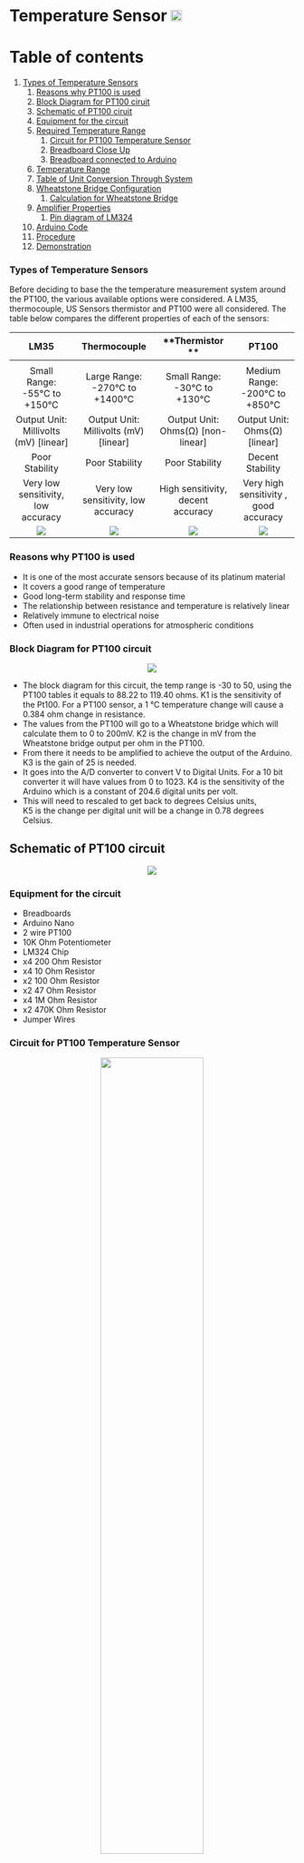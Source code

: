 # Temperature Sensor [<img src="https://external-content.duckduckgo.com/iu/?u=https%3A%2F%2Fimage.flaticon.com%2Ficons%2Fpng%2F512%2F15%2F15766.png&f=1&nofb=1" width="20px">](./index.md)

# Table of contents

1. [Types of Temperature Sensors](#types-of-temperature-Ssnsors)
   1. [Reasons why PT100 is used](#reasons-why-PT100-is-used)
   2. [Block Diagram for PT100 ciruit](#block-diagram-for-PT100-ciruit)
   3. [Schematic of PT100 ciruit](#schematic-Of-PT100-ciruit)
   4. [Equipment for the circuit](#equipment-for-the-circuit)
   5. [Required Temperature Range](#required-temperature-range)
      1. [Circuit for PT100 Temperature Sensor](#circuit-for-PT100-temperature-sensor)
      2. [Breadboard Close Up](#breadboard-close-up)
      3. [Breadboard connected to Arduino](#breadboard-connected-to-arduino)
   6. [Temperature Range](#temperature-range)
   7. [Table of Unit Conversion Through System ](#table-of-unit-conversion-through-system)
   8. [Wheatstone Bridge Configuration](#wheatstone-bridge-configuration)
      1. [Calculation for Wheatstone Bridge](#calculation-for-wheatstone-bridge)
   9. [Amplifier Properties](#amplifier-properties)
      1. [Pin diagram of LM324](#pin-diagram-of-LM324)
   10. [Arduino Code](#arduino-Code)
   11. [Procedure](#procedure)
   12. [Demonstration](#demo-Video)

### Types of Temperature Sensors

Before deciding to base the the temperature measurement system around the PT100, the various available options were considered. A LM35, thermocouple, US Sensors thermistor and PT100 were all considered. The table below compares the different properties of each of the sensors:

|               **LM35**                |           **Thermocouple**            |          **Thermistor **          |               **PT100**               |
| :-----------------------------------: | :-----------------------------------: | :-------------------------------: | :-----------------------------------: |
|                                       |                                       |
|     Small Range: -55°C to +150°C      |    Large Range: -270°C to +1400°C     |   Small Range: -30°C to +130°C    |    Medium Range: -200°C to +850°C     |
| Output Unit: Millivolts (mV) [linear] | Output Unit: Millivolts (mV) [linear] | Output Unit: Ohms(Ω) [non-linear] |     Output Unit: Ohms(Ω) [linear]     |
|            Poor Stability             |            Poor Stability             |          Poor Stability           |           Decent Stability            |
|  Very low sensitivity, low accuracy   |  Very low sensitivity, low accuracy   | High sensitivity, decent accuracy | Very high sensitivity , good accuracy |
|      <img src="images/lm35.png">      |  <img src="images/Thermocouple.jpg">  | <img src="images/Thermistor.png"> |     <img src="images/PT100.png">      |

### Reasons why PT100 is used

- It is one of the most accurate sensors because of its platinum material
- It covers a good range of temperature
- Good long-term stability and response time
- The relationship between resistance and temperature is relatively linear
- Relatively immune to electrical noise
- Often used in industrial operations for atmospheric conditions

### Block Diagram for PT100 circuit

<p align="center">
    <img src="images/BlockDiagram.PNG">
</p>

- The block diagram for this circuit, the temp range is -30 to 50, using the PT100 tables it equals to 88.22 to 119.40 ohms. K1 is the sensitivity of the Pt100. For a PT100 sensor, a 1 °C temperature change will cause a 0.384 ohm change in resistance.
- The values from the PT100 will go to a Wheatstone bridge which will calculate them to 0 to 200mV. K2 is the change in mV from the Wheatstone bridge output per ohm in the PT100.
- From there it needs to be amplified to achieve the output of the Arduino. K3 is the gain of 25 is needed.
- It goes into the A/D converter to convert V to Digital Units. For a 10 bit converter it will have values from 0 to 1023. K4 is the sensitivity of the Arduino which is a constant of 204.6 digital units per volt.
- This will need to rescaled to get back to degrees Celsius units,  
  K5 is the change per digital unit will be a change in 0.78 degrees Celsius.

## Schematic of PT100 circuit

<p align="center">
    <img src="images/schematic.PNG">
</p>

### Equipment for the circuit

- Breadboards
- Arduino Nano
- 2 wire PT100
- 10K Ohm Potentiometer
- LM324 Chip
- x4 200 Ohm Resistor
- x4 10 Ohm Resistor
- x2 100 Ohm Resistor
- x2 47 Ohm Resistor
- x4 1M Ohm Resistor
- x2 470K Ohm Resistor
- Jumper Wires

### Circuit for PT100 Temperature Sensor

<p align="center">
    <img src="images/PT-Full.jpg" width="60%">
</p>

### Breadboard Close Up

<p align="center">
    <img src="images/PT-breadb.jpg" width="60%">
</p>

### Breadboard connected to Arduino

<p align="center">
    <img src="images/arduino-img.jpg" width="60%">
</p>

### Required Temperature Range

| **Tmin** | **Tmax** |
| :------: | :------: |
|  -30 °C  |  50 °C   |
| 243.15 K | 323.15 K |

### Table of Unit Conversion Through System

| T (°C) | T (K)  | Rth (Ω) | Vout (V) | Rescale | A/D (DU) |
| :----: | :----: | :-----: | :------: | :-----: | :------: |
| -30.00 | 243.15 |  88.22  |   0.00   |  0.00   |   0.06   |
| -22.00 | 251.15 |  91.37  |   0.02   |  0.53   |  107.86  |
| -14.00 | 259.15 |  94.52  |   0.04   |  1.05   |  214.28  |
| -6.00  | 267.15 |  97.65  |   0.06   |  1.56   |  319.32  |
|  2.00  | 275.15 | 100.78  |   0.08   |  2.07   |  423.03  |
| 10.00  | 283.15 | 103.90  |   0.10   |  2.57   |  525.44  |
| 18.00  | 291.15 | 107.02  |   0.12   |  3.06   |  626.58  |
| 26.00  | 299.15 | 110.12  |   0.14   |  3.55   |  726.46  |
| 34.00  | 307.15 | 113.22  |   0.16   |  4.03   |  825.13  |
| 42.00  | 315.15 | 116.32  |   0.18   |  4.51   |  922.60  |
| 50.00  | 323.15 | 119.40  |   0.20   |  4.98   | 1018.91  |

### Wheatstone Bridge Configuration

|  Vs  |  R1   |  R2   |  R3   |
| :--: | :---: | :---: | :---: |
| 4.71 | 505.8 | 505.8 | 88.22 |

#### Calculation for Wheatstone Bridge

```
Bridge equation:
Vout = Vs(Rth/Rth+R2 - R3/R3+R1)

Where R1 = R2 = R
Where Rth = PT100 at highest temp -30 °C = 119.40 ohm
Where R3 = PT100 at highest temp 50 °C = 88.22 ohm

0.2 = 4.71(119.40/119.40+R - 88.22/88.22+R)

Rearrange the equation to solve for R.

Divide both sides by 4.71:

0.042 = 119.40/119.40+R - 88.22/88.22+R

Cross multiply:

0.042 = 119.40(88.22+R) - 88.22(119.40+R) / (119.40+R)(88.22+R)

0.042 = (119.40*R - 88.22*R) / 119.40*88.22+R * 88.22+119.4 *R +R^2)

0.042 = 31.18*R / 119.40*88.22+R * 88.22+119.4 *R +R^2)

0.042 = 31.18R/10,533.47 +207.62R + R^2

0.042(10,533.47 +207.62R + R^2) = 31.18R
442.41+8.72R+0.042R^2 = 31.18R
0.042R^2 -22.46R +442.41 = 0

Use -b formula to solve for R:

R = 514.28 ≈ 505.8 in the schematic
```

The potentiometer must be configured to 88.22.

### Amplifier Properties

|    Gain     | R1  | R2  | Rg  |
| :---------: | :-: | :-: | :-: |
| 24.89554462 | 2k  | 10k | 1k  |

#### Pin diagram of LM324

<p align="center">
    <img src="images/lm324.jpg" width="60%">
</p>

Pin 4 is connected to the 5V of the arduino.
Pin 11 is connected to ground.

### Arduino Code

Download the code in the following:
[here](https://github.com/RebeccaFan/Agribot-Documentation/releases/download/1.0.0/PT100_ReScaling_Code.zip)

```
int vinPin = A0;
int vinBits;
float outDegC;

void setup()
{
    Serial.begin(9600);

void loop()
{
    delay(500);
    //delay for half a second

    vinBits = analogRead(vinPin);
    //read in value from Arduino

    outDegC = (vinBits * .0785) - 30;
    //rescale back to degrees celsius
    // (50 - (-30)) / 1019 bits = 0.785

    Serial.print("Voltage In Bits: ");
    Serial.print(vinBits);
    Serial.print("\t\t\t");
    // print out in voltage in bits on screen

    Serial.print("Temperature: ");
    Serial.print(outDegC);
    Serial.print(" °C\t\t\t");
    // print out in degrees on screen

    Serial.println();
}

```

## Procedure

1. Prepare the equipments listed above.
2. The circuit can be divided into into 2 parts:

   **Wheatstone bridge**

   - Place your Arduino Nano onto the breadboard and connect the Vcc and Ground to the according rails on the breadboard.
   - Place the potentiometer and configure it to 88.22Ω.
   - Put the resistors into place, as seen from the breadboard images from above.
   - Use the multimeter to check that the output is correct, replace the PT100 with a 119Ω resistor to check the output that should be 0.2V. Refer to the demo video.

   **Differential Amplifier**

   - Connect pin 4 to Vcc and pin 11 to ground. Check the pin diagram. Connect the resistors as seen in the image above. Then connect it to the wheatstone bridge indicted by the yellow jumper cables.

3. Connect the arduino to a PC and open the Arduino app. Copy the Arduino code above and run the code. The serial monitor will show the output in degrees celsius and voltage in bits.

## Demo Video

Youtube video to demo the wheatstone bridge.

[<img src="images/pt100demo.jpg" width="60%">](https://www.youtube.com/watch?v=63DK1YMwPhE&feature=youtu.be)

